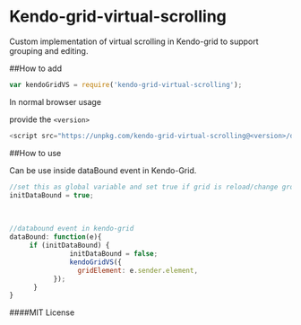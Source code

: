 # Kendo-grid-virtual-scrolling

Custom implementation of virtual scrolling in Kendo-grid to support grouping and editing.

##How to add 

```javascript
var kendoGridVS = require('kendo-grid-virtual-scrolling');
```

In normal browser usage

provide the ``` <version> ```

```javascript
<script src="https://unpkg.com/kendo-grid-virtual-scrolling@<version>/dist/Kendo-Grid-VirtualScroll.js"></script>
```

##How to use

Can be use inside dataBound event in Kendo-Grid.

```javascript
//set this as global variable and set true if grid is reload/change grouping etc..
initDataBound = true; 
```
<br/>

```javascript
//databound event in kendo-grid
dataBound: function(e){
     if (initDataBound) {
               initDataBound = false;
               kendoGridVS({
                 gridElement: e.sender.element,
           });
      }
}
```

####MIT License
